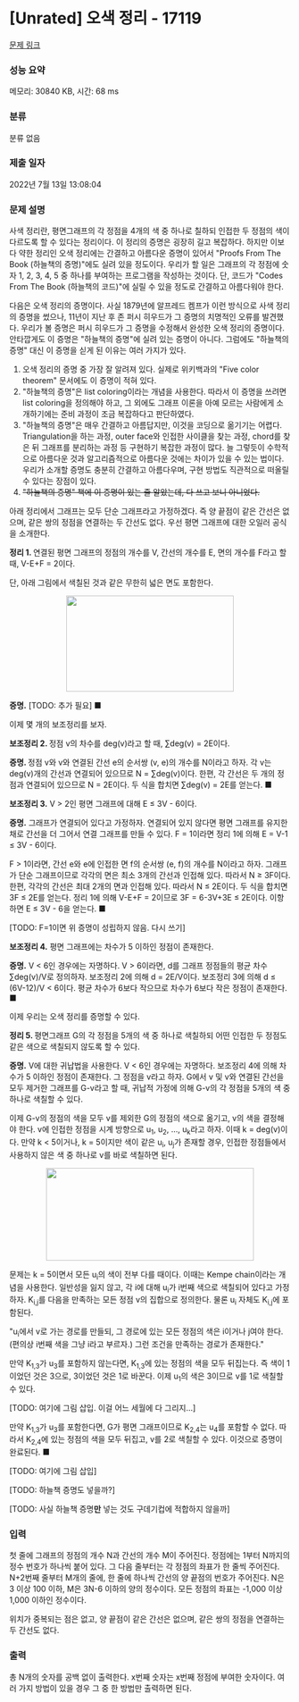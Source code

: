 # [Unrated] 오색 정리 - 17119 

[문제 링크](https://www.acmicpc.net/problem/17119) 

### 성능 요약

메모리: 30840 KB, 시간: 68 ms

### 분류

분류 없음

### 제출 일자

2022년 7월 13일 13:08:04

### 문제 설명

<p>사색 정리란, 평면그래프의 각 정점을 4개의 색 중 하나로 칠하되 인접한 두 정점의 색이 다르도록 할 수 있다는 정리이다. 이 정리의 증명은 굉장히 길고 복잡하다. 하지만 이보다 약한 정리인 오색 정리에는 간결하고 아름다운 증명이 있어서 "Proofs From The Book (하늘책의 증명)"에도 실려 있을 정도이다. 우리가 할 일은 그래프의 각 정점에 숫자 1, 2, 3, 4, 5 중 하나를 부여하는 프로그램을 작성하는 것이다. 단, 코드가 "Codes From The Book (하늘책의 코드)"에 실릴 수 있을 정도로 간결하고 아름다워야 한다.</p>

<p>다음은 오색 정리의 증명이다. 사실 1879년에 알프레드 켐프가 이런 방식으로 사색 정리의 증명을 썼으나, 11년이 지난 후 존 퍼시 히우드가 그 증명의 치명적인 오류를 발견했다. 우리가 볼 증명은 퍼시 히우드가 그 증명을 수정해서 완성한 오색 정리의 증명이다. 안타깝게도 이 증명은 "하늘책의 증명"에 실려 있는 증명이 아니다. 그럼에도 "하늘책의 증명" 대신 이 증명을 싣게 된 이유는 여러 가지가 있다.</p>

<ol>
	<li>오색 정리의 증명 중 가장 잘 알려져 있다. 실제로 위키백과의 "Five color theorem" 문서에도 이 증명이 적혀 있다.</li>
	<li>"하늘책의 증명"은 list coloring이라는 개념을 사용한다. 따라서 이 증명을 쓰려면 list coloring을 정의해야 하고, 그 외에도 그래프 이론을 아예 모르는 사람에게 소개하기에는 준비 과정이 조금 복잡하다고 판단하였다.</li>
	<li>"하늘책의 증명"은 매우 간결하고 아름답지만, 이것을 코딩으로 옮기기는 어렵다. Triangulation을 하는 과정, outer face와 인접한 사이클을 찾는 과정, chord를 찾은 뒤 그래프를 분리하는 과정 등 구현하기 복잡한 과정이 많다. 늘 그렇듯이 수학적으로 아름다운 것과 알고리즘적으로 아름다운 것에는 차이가 있을 수 있는 법이다. 우리가 소개할 증명도 충분히 간결하고 아름다우며, 구현 방법도 직관적으로 떠올릴 수 있다는 장점이 있다.</li>
	<li><s>"하늘책의 증명" 책에 이 증명이 있는 줄 알았는데, 다 쓰고 보니 아니었다.</s></li>
</ol>

<p>아래 정리에서 그래프는 모두 단순 그래프라고 가정하겠다. 즉 양 끝점이 같은 간선은 없으며, 같은 쌍의 정점을 연결하는 두 간선도 없다. 우선 평면 그래프에 대한 오일러 공식을 소개한다.</p>

<p><strong>정리 1. </strong>연결된 평면 그래프의 정점의 개수를 V, 간선의 개수를 E, 면의 개수를 F라고 할 때, V-E+F = 2이다.</p>

<p>단, 아래 그림에서 색칠된 것과 같은 무한히 넓은 면도 포함한다.</p>

<p style="text-align: center;"><img alt="" src="" style="width: 300px; height: 172px;"></p>

<p><strong>증명.</strong> [TODO: 추가 필요] ■</p>

<p>이제 몇 개의 보조정리를 보자.</p>

<p><strong>보조정리 2. </strong>정점 v의 차수를 deg(v)라고 할 때, ∑deg(v) = 2E이다.</p>

<p><strong>증명. </strong>정점 v와 v와 연결된 간선 e의 순서쌍 (v, e)의 개수를 N이라고 하자. 각 v는 deg(v)개의 간선과 연결되어 있으므로 N = ∑deg(v)이다. 한편, 각 간선은 두 개의 정점과 연결되어 있으므로 N = 2E이다. 두 식을 합치면 ∑deg(v) = 2E를 얻는다. ■</p>

<p><strong>보조정리 3.</strong> V > 2인 평면 그래프에 대해 E ≤ 3V - 6이다.</p>

<p><strong>증명.</strong> 그래프가 연결되어 있다고 가정하자. 연결되어 있지 않다면 평면 그래프를 유지한 채로 간선을 더 그어서 연결 그래프를 만들 수 있다. F = 1이라면 정리 1에 의해 E = V-1 ≤ 3V - 6이다.</p>

<p>F > 1이라면, 간선 e와 e에 인접한 면 f의 순서쌍 (e, f)의 개수를 N이라고 하자. 그래프가 단순 그래프이므로 각각의 면은 최소 3개의 간선과 인접해 있다. 따라서 N ≥ 3F이다. 한편, 각각의 간선은 최대 2개의 면과 인접해 있다. 따라서 N ≤ 2E이다. 두 식을 합치면 3F ≤ 2E를 얻는다. 정리 1에 의해 V-E+F = 2이므로 3F = 6-3V+3E ≤ 2E이다. 이항하면 E ≤ 3V - 6을 얻는다. ■</p>

<p>[TODO: F=1이면 위 증명이 성립하지 않음. 다시 쓰기]</p>

<p><strong>보조정리 4.</strong> 평면 그래프에는 차수가 5 이하인 정점이 존재한다.</p>

<p><strong>증명.</strong> V < 6인 경우에는 자명하다. V > 6이라면, d를 그래프 정점들의 평균 차수 ∑deg(v)/V로 정의하자. 보조정리 2에 의해 d = 2E/V이다. 보조정리 3에 의해 d ≤ (6V-12)/V < 6이다. 평균 차수가 6보다 작으므로 차수가 6보다 작은 정점이 존재한다. ■</p>

<p>이제 우리는 오색 정리를 증명할 수 있다.</p>

<p><strong>정리 5. </strong>평면그래프 G의 각 정점을 5개의 색 중 하나로 색칠하되 어떤 인접한 두 정점도 같은 색으로 색칠되지 않도록 할 수 있다.</p>

<p><strong>증명.</strong> V에 대한 귀납법을 사용한다. V < 6인 경우에는 자명하다. 보조정리 4에 의해 차수가 5 이하인 정점이 존재한다. 그 정점을 v라고 하자. G에서 v 및 v와 연결된 간선을 모두 제거한 그래프를 G-v라고 할 때, 귀납적 가정에 의해 G-v의 각 정점을 5개의 색 중 하나로 색칠할 수 있다.</p>

<p>이제 G-v의 정점의 색을 모두 v를 제외한 G의 정점의 색으로 옮기고, v의 색을 결정해야 한다. v에 인접한 정점을 시계 방향으로 u<sub>1</sub>, u<sub>2</sub>, ..., u<sub>k</sub>라고 하자. 이때 k = deg(v)이다. 만약 k < 5이거나, k = 5이지만 색이 같은 u<sub>i</sub>, u<sub>j</sub>가 존재할 경우, 인접한 정점들에서 사용하지 않은 색 중 하나로 v를 바로 색칠하면 된다.</p>

<p style="text-align: center;"><img alt="" src="" style="width: 372px; height: 166px;"></p>

<p>문제는 k = 5이면서 모든 u<sub>i</sub>의 색이 전부 다를 때이다. 이때는 Kempe chain이라는 개념을 사용한다. 일반성을 잃지 않고, 각 i에 대해 u<sub>i</sub>가 i번째 색으로 색칠되어 있다고 가정하자. K<sub>i,j</sub>를 다음을 만족하는 모든 정점 v의 집합으로 정의한다. 물론 u<sub>i</sub> 자체도 K<sub>i,j</sub>에 포함된다.</p>

<p>"u<sub>i</sub>에서 v로 가는 경로를 만들되, 그 경로에 있는 모든 정점의 색은 i이거나 j여야 한다. (편의상 i번째 색을 그냥 i라고 부르자.) 그런 조건을 만족하는 경로가 존재한다."</p>

<p>만약 K<sub>1,3</sub>가 u<sub>3</sub>를 포함하지 않는다면, K<sub>1,3</sub>에 있는 정점의 색을 모두 뒤집는다. 즉 색이 1이었던 것은 3으로, 3이었던 것은 1로 바꾼다. 이제 u<sub>1</sub>의 색은 3이므로 v를 1로 색칠할 수 있다.</p>

<p>[TODO: 여기에 그림 삽입. 이걸 어느 세월에 다 그리지...]</p>

<p>만약 K<sub>1,3</sub>가 u<sub>3</sub>를 포함한다면, G가 평면 그래프이므로 K<sub>2,4</sub>는 u<sub>4</sub>를 포함할 수 없다. 따라서 K<sub>2,4</sub>에 있는 정점의 색을 모두 뒤집고, v를 2로 색칠할 수 있다. 이것으로 증명이 완료된다. ■</p>

<p>[TODO: 여기에 그림 삽입]</p>

<p>[TODO: 하늘책 증명도 넣을까?]</p>

<p>[TODO: 사실 하늘책 증명<strong>만</strong> 넣는 것도 구데기컵에 적합하지 않을까]</p>

### 입력 

 <p>첫 줄에 그래프의 정점의 개수 N과 간선의 개수 M이 주어진다. 정점에는 1부터 N까지의 정수 번호가 하나씩 붙어 있다. 그 다음 줄부터는 각 정점의 좌표가 한 줄씩 주어진다. N+2번째 줄부터 M개의 줄에, 한 줄에 하나씩 간선의 양 끝점의 번호가 주어진다. N은 3 이상 100 이하, M은 3N-6 이하의 양의 정수이다. 모든 정점의 좌표는 -1,000 이상 1,000 이하인 정수이다.</p>

<p>위치가 중복되는 점은 없고, 양 끝점이 같은 간선은 없으며, 같은 쌍의 정점을 연결하는 두 간선도 없다.</p>

### 출력 

 <p>총 N개의 숫자를 공백 없이 출력한다. x번째 숫자는 x번째 정점에 부여한 숫자이다. 여러 가지 방법이 있을 경우 그 중 한 방법만 출력하면 된다.</p>

